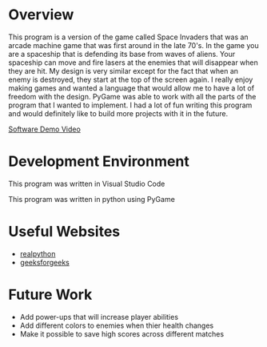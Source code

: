 # Overview


This program is a version of the game called Space Invaders that was an arcade machine game that was first around in the late 70's. In the game you are a spaceship that is defending its base from waves of aliens. Your spaceship can move and fire lasers at the enemies that will disappear when they are hit. My design is very similar except for the fact that when an enemy is destroyed, they start at the top of the screen again. I really enjoy making games and wanted a language that would allow me to have a lot of freedom with the design. PyGame was able to work with all the parts of the program that I wanted to implement. I had a lot of fun writing this program and would definitely like to build more projects with it in the future. 


[Software Demo Video](https://youtu.be/qu-y9zRdTJM)

# Development Environment

This program was written in Visual Studio Code

This program was written in python using PyGame

# Useful Websites

- [realpython](https://realpython.com/pygame-a-primer/)
- [geeksforgeeks](https://www.geeksforgeeks.org/python-for-game-development-getting-started-with-pygame/)

# Future Work

- Add power-ups that will increase player abilities 
- Add different colors to enemies when thier health changes
- Make it possible to save high scores across different matches 

